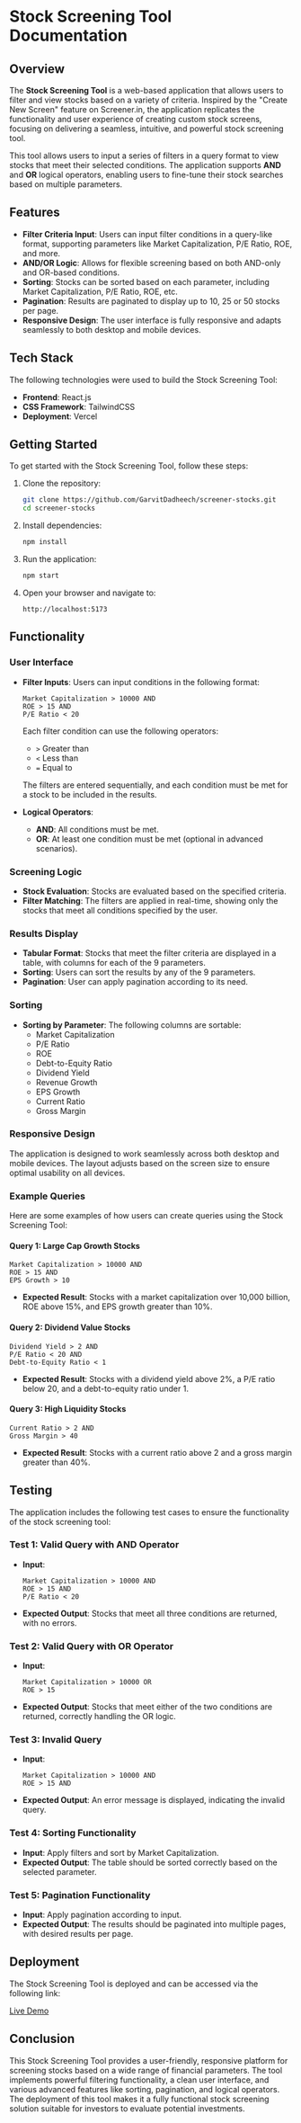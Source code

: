 # Stock Screening Tool Documentation

## Overview

The **Stock Screening Tool** is a web-based application that allows users to filter and view stocks based on a variety of criteria. Inspired by the "Create New Screen" feature on Screener.in, the application replicates the functionality and user experience of creating custom stock screens, focusing on delivering a seamless, intuitive, and powerful stock screening tool.

This tool allows users to input a series of filters in a query format to view stocks that meet their selected conditions. The application supports **AND** and **OR** logical operators, enabling users to fine-tune their stock searches based on multiple parameters.

## Features

- **Filter Criteria Input**: Users can input filter conditions in a query-like format, supporting parameters like Market Capitalization, P/E Ratio, ROE, and more.
- **AND/OR Logic**: Allows for flexible screening based on both AND-only and OR-based conditions.
- **Sorting**: Stocks can be sorted based on each parameter, including Market Capitalization, P/E Ratio, ROE, etc.
- **Pagination**: Results are paginated to display up to 10, 25 or 50 stocks per page.
- **Responsive Design**: The user interface is fully responsive and adapts seamlessly to both desktop and mobile devices.

## Tech Stack

The following technologies were used to build the Stock Screening Tool:

- **Frontend**: React.js
- **CSS Framework**: TailwindCSS
- **Deployment**: Vercel

## Getting Started

To get started with the Stock Screening Tool, follow these steps:

1. Clone the repository:
   ```bash
   git clone https://github.com/GarvitDadheech/screener-stocks.git
   cd screener-stocks
   ```

2. Install dependencies:
   ```bash
   npm install
   ```

3. Run the application:
   ```bash
   npm start
   ```

4. Open your browser and navigate to:
   ```
   http://localhost:5173
   ```

## Functionality

### User Interface

- **Filter Inputs**: Users can input conditions in the following format:
  
  ```
  Market Capitalization > 10000 AND
  ROE > 15 AND
  P/E Ratio < 20
  ```

  Each filter condition can use the following operators:
  - `>` Greater than
  - `<` Less than
  - `=` Equal to

  The filters are entered sequentially, and each condition must be met for a stock to be included in the results.

- **Logical Operators**: 
  - **AND**: All conditions must be met.
  - **OR**: At least one condition must be met (optional in advanced scenarios).

### Screening Logic

- **Stock Evaluation**: Stocks are evaluated based on the specified criteria.
- **Filter Matching**: The filters are applied in real-time, showing only the stocks that meet all conditions specified by the user.

### Results Display

- **Tabular Format**: Stocks that meet the filter criteria are displayed in a table, with columns for each of the 9 parameters.
- **Sorting**: Users can sort the results by any of the 9 parameters.
- **Pagination**: User can apply pagination according to its need.
### Sorting

- **Sorting by Parameter**: The following columns are sortable:
  - Market Capitalization
  - P/E Ratio
  - ROE
  - Debt-to-Equity Ratio
  - Dividend Yield
  - Revenue Growth
  - EPS Growth
  - Current Ratio
  - Gross Margin

### Responsive Design

The application is designed to work seamlessly across both desktop and mobile devices. The layout adjusts based on the screen size to ensure optimal usability on all devices.

### Example Queries

Here are some examples of how users can create queries using the Stock Screening Tool:

#### Query 1: Large Cap Growth Stocks
```
Market Capitalization > 10000 AND
ROE > 15 AND
EPS Growth > 10
```
- **Expected Result**: Stocks with a market capitalization over 10,000 billion, ROE above 15%, and EPS growth greater than 10%.

#### Query 2: Dividend Value Stocks
```
Dividend Yield > 2 AND
P/E Ratio < 20 AND
Debt-to-Equity Ratio < 1
```
- **Expected Result**: Stocks with a dividend yield above 2%, a P/E ratio below 20, and a debt-to-equity ratio under 1.

#### Query 3: High Liquidity Stocks
```
Current Ratio > 2 AND
Gross Margin > 40
```
- **Expected Result**: Stocks with a current ratio above 2 and a gross margin greater than 40%.


## Testing

The application includes the following test cases to ensure the functionality of the stock screening tool:

### Test 1: Valid Query with AND Operator
- **Input**: 
  ```
  Market Capitalization > 10000 AND
  ROE > 15 AND
  P/E Ratio < 20
  ```
- **Expected Output**: Stocks that meet all three conditions are returned, with no errors.

### Test 2: Valid Query with OR Operator
- **Input**: 
  ```
  Market Capitalization > 10000 OR
  ROE > 15
  ```
- **Expected Output**: Stocks that meet either of the two conditions are returned, correctly handling the OR logic.

### Test 3: Invalid Query
- **Input**: 
  ```
  Market Capitalization > 10000 AND
  ROE > 15 AND
  ```
- **Expected Output**: An error message is displayed, indicating the invalid query.

### Test 4: Sorting Functionality
- **Input**: Apply filters and sort by Market Capitalization.
- **Expected Output**: The table should be sorted correctly based on the selected parameter.

### Test 5: Pagination Functionality
- **Input**: Apply pagination according to input.
- **Expected Output**: The results should be paginated into multiple pages, with desired results per page.

## Deployment

The Stock Screening Tool is deployed and can be accessed via the following link:

[Live Demo](https://screener-stocks.vercel.app/)

## Conclusion

This Stock Screening Tool provides a user-friendly, responsive platform for screening stocks based on a wide range of financial parameters. The tool implements powerful filtering functionality, a clean user interface, and various advanced features like sorting, pagination, and logical operators. The deployment of this tool makes it a fully functional stock screening solution suitable for investors to evaluate potential investments.